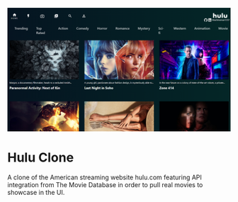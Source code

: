 ![alt text](https://raw.githubusercontent.com/machineman1357/hulu-clone/master/readme-img.png)

# Hulu Clone

A clone of the American streaming website hulu.com featuring API integration from The Movie Database in order to pull real movies to showcase in the UI.
